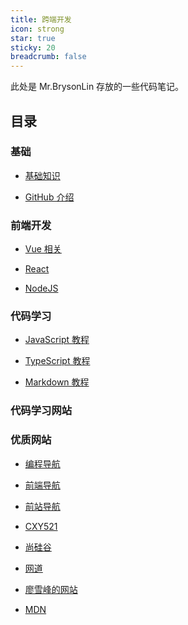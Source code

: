```yaml
---
title: 跨端开发
icon: strong
star: true
sticky: 20
breadcrumb: false
---
```


此处是 Mr.BrysonLin 存放的一些代码笔记。

<!-- more -->

## 目录

### 基础

- [基础知识](basic/README.md)

- [GitHub 介绍](github/README.md)

### 前端开发

- [Vue 相关](vue/README.md)

- [React](react/README.md)

- [NodeJS](nodejs/README.md)

### 代码学习

- [JavaScript 教程](language/js/README.md)

- [TypeScript 教程](language/typescript/README.md)

- [Markdown 教程](language/markdown/README.md)

### 代码学习网站

### 优质网站

- [编程导航](https://www.code-nav.cn/)

- [前端导航](http://nav.poetries.top/)

- [前站导航](https://www.frontendjs.com/)

- [CXY521](https://www.cxy521.com/)

- [尚硅谷](http://www.atguigu.com/download.shtml)

- [网道](https://wangdoc.com/)

- [廖雪峰的网站](https://www.liaoxuefeng.com/)

- [MDN](https://developer.mozilla.org/zh-CN/)
